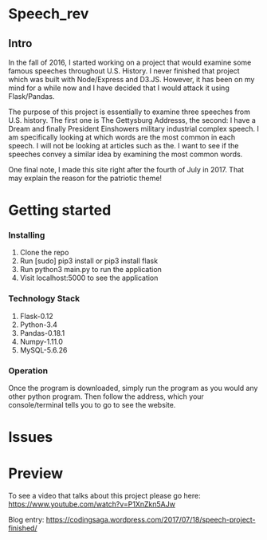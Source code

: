 # Speech_rev
## Intro

In the fall of 2016, I started working on a project that would examine some famous speeches throughout U.S. History. I never finished that project which was built with Node/Express and D3.JS. However, it has been on my mind for a while now and I have decided that I would attack it using Flask/Pandas. 

The purpose of this project is essentially to examine three speeches from U.S. history. The first one is The Gettysburg Addresss,
the second: I have a Dream and finally President Einshowers military industrial complex speech. I am specifically looking at which words are the most common in each speech. I will not be looking at articles such as the. I want to see if the speeches convey a similar idea by examining the most common words. 

One final note, I made this site right after the fourth of July in 2017. That may explain the reason for the patriotic theme! 

# Getting started
### Installing

1. Clone the repo
2. Run [sudo] pip3 install or pip3 install flask
3. Run python3 main.py to run the application
6. Visit localhost:5000 to see the application

### Technology Stack

1. Flask-0.12
2. Python-3.4
3. Pandas-0.18.1
4. Numpy-1.11.0
5. MySQL-5.6.26

### Operation

Once the program is downloaded, simply run the program as you would any other python program.
Then follow the address, which your console/terminal tells you to go to see the
website.

# Issues


# Preview

To see a video that talks about this project please go here: https://www.youtube.com/watch?v=P1XnZkn5AJw

Blog entry: https://codingsaga.wordpress.com/2017/07/18/speech-project-finished/